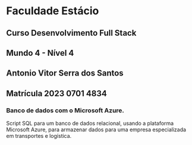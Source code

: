 # Faculdade Estácio
## Curso Desenvolvimento Full Stack
## Mundo 4 - Nível 4
## Antonio Vitor Serra dos Santos
## Matrícula 2023 0701 4834

### Banco de dados com o Microsoft Azure.
Script SQL para um banco de dados relacional, usando a plataforma Microsoft Azure, para armazenar dados para uma empresa especializada em transportes e logística.